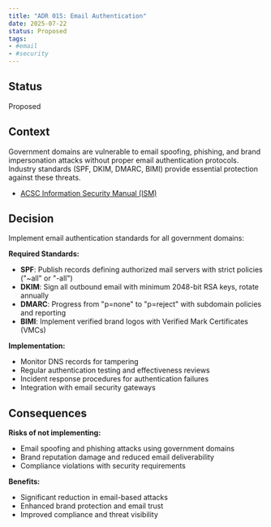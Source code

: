 ```yaml
---
title: "ADR 015: Email Authentication"
date: 2025-07-22
status: Proposed
tags:
- #email
- #security
---
```


## Status

Proposed

## Context

Government domains are vulnerable to email spoofing, phishing, and brand impersonation attacks without proper email authentication protocols. Industry standards (SPF, DKIM, DMARC, BIMI) provide essential protection against these threats.

- [ACSC Information Security Manual (ISM)](https://www.cyber.gov.au/resources-business-and-government/essential-cyber-security/ism)

## Decision

Implement email authentication standards for all government domains:

**Required Standards:**
- **SPF**: Publish records defining authorized mail servers with strict policies ("~all" or "-all")
- **DKIM**: Sign all outbound email with minimum 2048-bit RSA keys, rotate annually
- **DMARC**: Progress from "p=none" to "p=reject" with subdomain policies and reporting
- **BIMI**: Implement verified brand logos with Verified Mark Certificates (VMCs)

**Implementation:**
- Monitor DNS records for tampering
- Regular authentication testing and effectiveness reviews
- Incident response procedures for authentication failures
- Integration with email security gateways

## Consequences

**Risks of not implementing:**
- Email spoofing and phishing attacks using government domains
- Brand reputation damage and reduced email deliverability
- Compliance violations with security requirements

**Benefits:**
- Significant reduction in email-based attacks
- Enhanced brand protection and email trust
- Improved compliance and threat visibility
